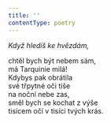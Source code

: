 ```yaml
---
title: ''
contentType: poetry
---
```


<section>

_Když hledíš ke hvězdám,_

chtěl bych být nebem sám,  
má Tarquinie milá!  
Kdybys pak obrátila  
své třpytné oči tiše  
na noční nebe zas,  
směl bych se kochat z výše  
tisícem očí v tisíci tvých krás.

</section>
